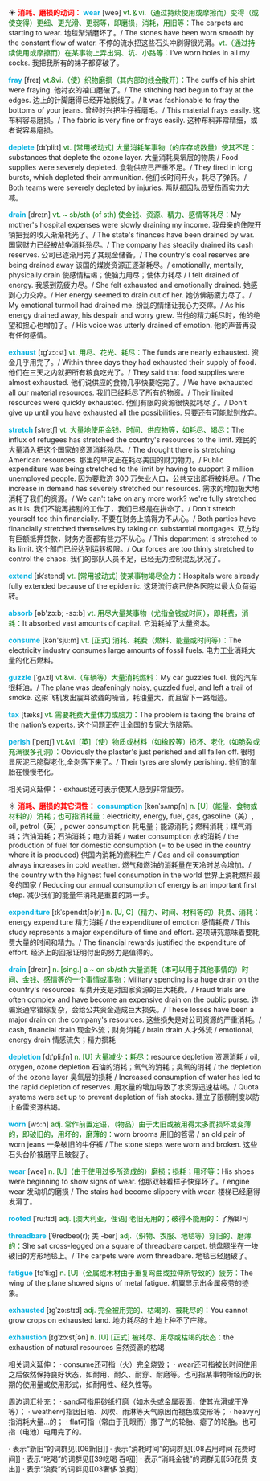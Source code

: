 ☀ <font color="red">**消耗、磨损的动词：**</font>
<font color="sky blue">**wear**</font> [weə] 
<font color="rgb(227, 108, 9)">vt.＆vi.（通过持续使用或摩擦而）变得（或使变得）更细、更光滑、更弱等，即磨损，消耗，用旧等：</font>The carpets are starting to wear. 地毯渐渐磨坏了。/ The stones have been worn smooth by the constant flow of water. 不停的流水把这些石头冲刷得很光滑。<font color="rgb(227, 108, 9)">vt.（通过持续使用或摩擦而）在某事物上弄出洞、坑、小路等：</font>I’ve worn holes in all my socks. 我把我所有的袜子都穿破了。
           
<font color="sky blue">**fray**</font> [freɪ]
<font color="rgb(227, 108, 9)">vt.&vi.（使）织物磨损（其内部的线会散开）：</font>The cuffs of his shirt were fraying. 他衬衣的袖口磨破了。/ The stitching had begun to fray at the edges. 边上的针脚磨得已经开始脱线了。/ It was fashionable to fray the bottoms of your jeans. 曾经时兴把牛仔裤磨毛。/ This material frays easily. 这布料容易磨损。/ The fabric is very fine or frays easily. 这种布料非常精细，或者说容易磨损。

<font color="sky blue">**deplete**</font> [dɪˈpli:t] 
<font color="rgb(227, 108, 9)">vt. [常用被动式] 大量消耗某事物（的库存或数量）使其不足：</font>substances that deplete the ozone layer. 大量消耗臭氧层的物质 / Food supplies were severely depleted. 食物供应已严重不足。/ They fired in long bursts, which depleted their ammunition. 他们长时间开火，耗尽了弹药。/ Both teams were severely depleted by injuries. 两队都因队员受伤而实力大减。
           
<font color="sky blue">**drain**</font> [dreɪn]
<font color="rgb(227, 108, 9)">vt. ~ sb/sth (of sth) 使金钱、资源、精力、感情等耗尽：</font>My mother's hospital expenses were slowly draining my income. 我母亲的住院开销把我的收入渐渐耗光了。/ The state's finances have been drained by war. 国家财力已经被战争消耗殆尽。/ The company has steadily drained its cash reserves. 公司已逐渐用完了其现金储备。/ The country's coal reserves are being drained away 该国的煤炭资源正逐渐耗尽。/ emotionally, mentally, physically drain 使感情枯竭；使脑力用尽；使体力耗尽 / I felt drained of energy. 我感到筋疲力尽。/ She felt exhausted and emotionally drained. 她感到心力交瘁。/ Her energy seemed to drain out of her. 她仿佛筋疲力尽了。/ My emotional turmoil had drained me. 纷乱的情绪让我心力交瘁。/ As his energy drained away, his despair and worry grew. 当他的精力耗尽时，他的绝望和担心也增加了。/ His voice was utterly drained of emotion. 他的声音再没有任何感情。
           
<font color="sky blue">**exhaust**</font> [ɪgˈzɔ:st]
<font color="rgb(227, 108, 9)">vt. 用尽、花光、耗尽：</font>The funds are nearly exhausted. 资金几乎用完了。/ Within three days they had exhausted their supply of food. 他们在三天之内就把所有粮食吃光了。/ They said that food supplies were almost exhausted. 他们说供应的食物几乎快要吃完了。/ We have exhausted all our material resources. 我们已经耗尽了所有的物资。/ Their limited resources were quickly exhausted. 他们有限的资源很快就耗尽了。/ Don't give up until you have exhausted all the possibilities. 只要还有可能就别放弃。
           
<font color="sky blue">**stretch**</font> [stretʃ]
<font color="rgb(227, 108, 9)">vt. 大量地使用金钱、时间、供应物等，如耗尽、竭尽：</font>The influx of refugees has stretched the country's resources to the limit. 难民的大量涌入把这个国家的资源消耗殆尽。/ The drought there is stretching American resources. 那里的旱灾正在耗尽美国的财力物力。/ Public expenditure was being stretched to the limit by having to support 3 million unemployed people. 因为要救济 300 万失业人口，公共支出即将被耗尽。/ The increase in demand has severely stretched our resources. 需求的增加极大地消耗了我们的资源。/ We can't take on any more work? we're fully stretched as it is. 我们不能再接别的工作了，我们已经是在拼命了。/ Don't stretch yourself too thin financially. 不要在财务上搞得力不从心。/ Both parties have financially stretched themselves by taking on substantial mortgages. 双方均有巨额抵押贷款，财务方面都有些力不从心。/ This department is stretched to its limit. 这个部门已经达到运转极限。/ Our forces are too thinly stretched to control the chaos. 我们的部队人员不足，已经无力控制混乱状况了。
           
<font color="sky blue">**extend**</font> [ɪkˈstend]
<font color="rgb(227, 108, 9)">vt. [常用被动式] 使某事物竭尽全力：</font>Hospitals were already fully extended because of the epidemic. 这场流行病已使各医院以最大负荷运转。

<font color="sky blue">**absorb**</font> [əb'zɔ:b; -sɔ:b] 
<font color="rgb(227, 108, 9)">vt. 用尽大量某事物（尤指金钱或时间），即耗费，消耗：</font>It absorbed vast amounts of capital. 它消耗掉了大量资本。

<font color="sky blue">**consume**</font> [kən'sju:m] 
<font color="rgb(227, 108, 9)">vt. [正式] 消耗、耗费（燃料、能量或时间等）：</font>The electricity industry consumes large amounts of fossil fuels. 电力工业消耗大量的化石燃料。
           
<font color="sky blue">**guzzle**</font> [ˈgʌzl]
<font color="rgb(227, 108, 9)">vt.&vi.（车辆等）大量消耗燃料：</font>My car guzzles fuel. 我的汽车很耗油。/ The plane was deafeningly noisy, guzzled fuel, and left a trail of smoke. 这架飞机发出震耳欲聋的噪音，耗油量大，而且留下一路烟迹。

<font color="sky blue">**tax**</font> [tæks] 
<font color="rgb(227, 108, 9)">vt. 需要耗费大量体力或脑力：</font>The problem is taxing the brains of the nation’s experts. 这个问题正在让全国的专家大伤脑筋。
           
<font color="sky blue">**perish**</font> [ˈperɪʃ]
<font color="rgb(227, 108, 9)">vt.&vi. [英]（使）物质或材料（如橡胶等）损坏、老化（如脆裂或充满很多孔洞）：</font>Obviously the plaster's just perished and all fallen off. 很明显灰泥已脆裂老化,全剥落下来了。/ Their tyres are slowly perishing. 他们的车胎在慢慢老化。

相关词义延伸：
· exhaust还可表示使某人感到非常疲劳。

☀ <font color="red">**消耗、磨损的其它词性：**</font>
<font color="sky blue">**consumption**</font> [kənˈsʌmpʃn]
<font color="rgb(227, 108, 9)">n. [U]（能量、食物或材料的）消耗；也可指消耗量：</font>electricity, energy, fuel, gas, gasoline（美）, oil, petrol（英）, power consumption 耗电量；能源消耗；燃料消耗；煤气消耗；汽油消耗；石油消耗；电力消耗 / water consumption 水的消耗 / the production of fuel for domestic consumption (= to be used in the country where it is produced) 供国内消耗的燃料生产 / Gas and oil consumption always increases in cold weather. 燃气和燃油的消耗量在天冷时总会增加。/ the country with the highest fuel consumption in the world 世界上消耗燃料最多的国家 / Reducing our annual consumption of energy is an important first step. 减少我们的能量年消耗是重要的第一步。

<font color="sky blue">**expenditure**</font> [ɪkˈspendɪtʃə(r)]
<font color="rgb(227, 108, 9)">n. [U, C]（精力、时间、材料等的）耗费、消耗：</font>energy expenditure 精力消耗 / the expenditure of emotion 感情耗费 / This study represents a major expenditure of time and effort. 这项研究意味着要耗费大量的时间和精力。/ The financial rewards justified the expenditure of effort. 经济上的回报证明付出的努力是值得的。           
         
<font color="sky blue">**drain**</font> [dreɪn]
<font color="rgb(227, 108, 9)">n. [sing.] a ~ on sb/sth 大量消耗（本可以用于其他事情的）时间、金钱、感情等的一个事情或事物：</font>Military spending is a huge drain on the country's resources. 军费开支是对国家资源的巨大耗费。/ Fraud trials are often complex and have become an expensive drain on the public purse. 诈骗案通常错综复杂，会给公共资金造成巨大损失。/ These losses have been a major drain on the company's resources. 这些损失是对公司资源的严重消耗。/ cash, financial drain 现金外流；财务消耗 / brain drain 人才外流 / emotional, energy drain 情感流失；精力损耗
           
<font color="sky blue">**depletion**</font> [dɪˈpli:ʃn]
<font color="rgb(227, 108, 9)">n. [U] 大量减少；耗尽：</font>resource depletion 资源消耗 / oil, oxygen, ozone depletion 石油的消耗；氧气的消耗；臭氧的消耗 / the depletion of the ozone layer 臭氧层的损耗 / Increased consumption of water has led to the rapid depletion of reserves. 用水量的增加导致了水资源迅速枯竭。/ Quota systems were set up to prevent depletion of fish stocks. 建立了限额制度以防止鱼雷资源枯竭。

<font color="sky blue">**worn**</font> [wɔ:n] 
<font color="rgb(227, 108, 9)">adj. 常作前置定语，（物品）由于太旧或被用得太多而损坏或变薄的，即破旧的，用坏的，磨薄的：</font>worn brooms 用旧的笤帚 / an old pair of worn jeans 一条破旧的牛仔裤 / The stone steps were worn and broken. 这些石头台阶被磨平且破裂了。

<font color="sky blue">**wear**</font> [weə] 
<font color="rgb(227, 108, 9)">n. [U]（由于使用过多所造成的）磨损；损耗；用坏等：</font>His shoes were beginning to show signs of wear. 他那双鞋看样子快穿坏了。/ engine wear 发动机的磨损 / The stairs had become slippery with wear. 楼梯已经磨得发滑了。
           
<font color="sky blue">**rooted**</font> [ˈru:tɪd]
<font color="rgb(227, 108, 9)">adj. [澳大利亚，俚语] 老旧无用的；破得不能用的：</font>了解即可                      

<font color="sky blue">**threadbare**</font> [ˈθredbeə(r); 美 -ber]
<font color="rgb(227, 108, 9)">adj.（织物、衣服、地毯等）穿旧的、磨薄的：</font>She sat cross-legged on a square of threadbare carpet. 她盘腿坐在一块破旧的方形地毯上。/ The carpets were worn threadbare. 地毯已经磨破了。

<font color="sky blue">**fatigue**</font> [fəˈti:g]
<font color="rgb(227, 108, 9)">n. [U]（金属或木材由于重复弯曲或拉伸所导致的）疲劳：</font>The wing of the plane showed signs of metal fatigue. 机翼显示出金属疲劳的迹象。

<font color="sky blue">**exhausted**</font> [ɪgˈzɔ:stɪd]
<font color="rgb(227, 108, 9)">adj. 完全被用完的、枯竭的、被耗尽的：</font>You cannot grow crops on exhausted land. 地力耗尽的土地上种不了庄稼。

<font color="sky blue">**exhaustion**</font> [ɪgˈzɔ:stʃən]
<font color="rgb(227, 108, 9)">n. [U] [正式] 被耗尽、用尽或枯竭的状态：</font>the exhaustion of natural resources 自然资源的枯竭
  
相关词义延伸：
· consume还可指（火）完全烧毁；
· wear还可指被长时间使用之后依然保持良好状态，如耐用、耐久、耐穿、耐磨等。也可指某事物所经历的长期的使用量或使用形式，如耐用性、经久性等。

周边词汇补充：
· sand可指用砂纸打磨（如木头或金属表面，使其光滑或干净等）；
· weather可指因日晒、风吹、雨淋等天气原因而褪色或变形等；
· heavy可指消耗大量…的；
· flat可指（常由于孔眼而）撒了气的轮胎、瘪了的轮胎。也可指（电池）电用完了的。

· 表示“新旧”的词群见[[06新旧]]
· 表示“消耗时间”的词群见[[08占用时间 花费时间]]
· 表示“吃喝”的词群见[[39吃喝 吞咽]]
· 表示“消耗金钱”的词群见[[56花费 支出]]
· 表示“浪费”的词群见[[03奢侈 浪费]]
